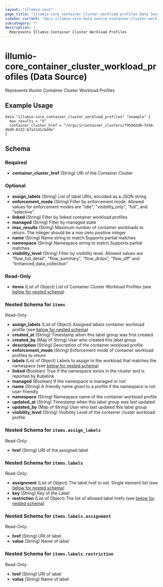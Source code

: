 ```yaml
---
layout: "illumio-core"
page_title: "illumio-core_container_cluster_workload_profiles Data Source - terraform-provider-illumio-core"
sidebar_current: "docs-illumio-core-data-source-container-cluster-workload-profiles"
subcategory: ""
description: |-
  Represents Illumio Container Cluster Workload Profiles
---
```


# illumio-core_container_cluster_workload_profiles (Data Source)

Represents Illumio Container Cluster Workload Profiles

Example Usage
------------

```hcl
data "illumio-core_container_cluster_workload_profiles" "example" {
  max_results = "5"
  container_cluster_href = "/orgs/1/container_clusters/f959d2d0-fe56-4bd9-8132-b7a31d1cbdde"
}
```

## Schema

### Required

- **container_cluster_href** (String) URI of the Container Cluster

### Optional

- **assign_labels** (String) List of label URIs, encoded as a JSON string
- **enforcement_mode** (String) Filter by enforcement mode. Allowed values for enforcement modes are "idle", "visibility_only", "full", and "selective"
- **linked** (String) Filter by linked container workload profiles
- **managed** (String) Filter by managed state
- **max_results** (String) Maximum number of container workloads to return. The integer should be a non-zero positive integer
- **name** (String) Name string to match.Supports partial matches
- **namespace** (String) Namespace string to match.Supports partial matches
- **visibility_level** (String) Filter by visibility level. Allowed values are "flow_full_detail", "flow_summary", "flow_drops", "flow_off" and "enhanced_data_collection"

### Read-Only

- **items** (List of Object) List of Container Cluster Workload Profiles (see [below for nested schema](#nestedatt--items))

<a id="nestedatt--items"></a>
### Nested Schema for `items`

Read-Only:

- **assign_labels** (List of Object) Assigned labels container workload profile (see [below for nested schema](#nestedobjatt--items--assign_labels))
- **created_at** (String) Timestamp when this label group was first created
- **created_by** (Map of String) User who created this label group
- **description** (String) Description of the container workload profile
- **enforcement_mode** (String) Enforcement mode of container workload profiles to return
- **labels** (List of Object) Labels to assign to the workload that matches the namespace (see [below for nested schema](#nestedobjatt--items--labels))
- **linked** (Boolean) True if the namespace exists in the cluster and is reported by Kubelink
- **managed** (Boolean) If the namespace is managed or not
- **name** (String) A friendly name given to a profile if the namespace is not user-friendly
- **namespace** (String) Namespace name of the container workload profile
- **updated_at** (String) Timestamp when this label group was last updated
- **updated_by** (Map of String) User who last updated this label group
- **visibility_level** (String) Visibility Level of the container cluster workload profile

<a id="nestedobjatt--items--assign_labels"></a>
### Nested Schema for `items.assign_labels`

Read-Only:

- **href** (String) URI of the assigned label


<a id="nestedobjatt--items--labels"></a>
### Nested Schema for `items.labels`

Read-Only:

- **assignment** (List of Object) The label href to set. Single element list (see [below for nested schema](#nestedobjatt--items--labels--assignment))
- **key** (String) Key of the Label
- **restriction** (List of Object) The list of allowed label hrefs (see [below for nested schema](#nestedobjatt--items--labels--restriction))

<a id="nestedobjatt--items--labels--assignment"></a>
### Nested Schema for `items.labels.assignment`

Read-Only:

- **href** (String) URI of label
- **value** (String) Name of label


<a id="nestedobjatt--items--labels--restriction"></a>
### Nested Schema for `items.labels.restriction`

Read-Only:

- **href** (String) URI of label
- **value** (String) Name of label


